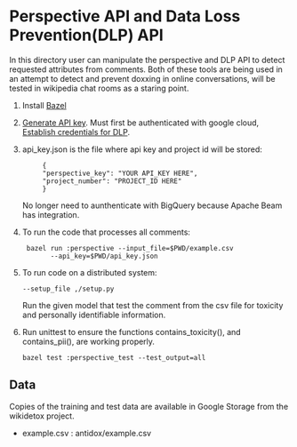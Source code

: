 # Perspective API and Data Loss Prevention(DLP) API

In this directory user can manipulate the perspective and DLP API to detect requested attributes from comments.
Both of these tools are being used in an attempt to detect and prevent doxxing in online conversations,
will be tested in wikipedia chat rooms as a staring point.

1. Install [Bazel](https://docs.bazel.build/versions/master/install.html)

2. [Generate API key](https://github.com/conversationai/perspectiveapi/blob/master/quickstart.md).
   Must first be authenticated with google cloud, [Establish credentials for DLP](https://cloud.google.com/dlp/docs/auth).

3. api_key.json is the file where api key and project id will be stored:
   ```shell
		{
		"perspective_key": "YOUR API_KEY HERE",
		"project_number": "PROJECT_ID HERE"
		}
    ```
    No longer need to aunthenticate with BigQuery because Apache Beam has integration.
    
4. To run the code that processes all comments:
   ``` shell
	bazel run :perspective --input_file=$PWD/example.csv
          --api_key=$PWD/api_key.json
   ```
5. To run code on a distributed system:
   ```shell
   --setup_file ,/setup.py 
   ```
   Run the given model that test the comment from the csv file for toxicity and personally identifiable information.

6. Run unittest to ensure the functions contains_toxicity(), and contains_pii(), are working properly.
   ```shell
   bazel test :perspective_test --test_output=all
   ```

## Data
Copies of the training and test data are available in Google Storage from the
wikidetox project.

* example.csv : antidox/example.csv
